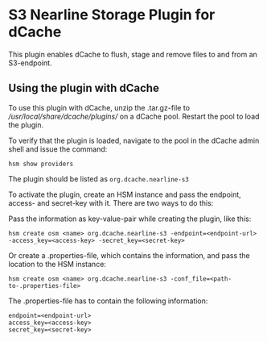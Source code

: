 S3 Nearline Storage Plugin for dCache
==================================

This plugin enables dCache to flush, stage and remove
files to and from an S3-endpoint.

Using the plugin with dCache
----------------------------

To use this plugin with dCache, unzip the .tar.gz-file to */usr/local/share/dcache/plugins/*
on a dCache pool. Restart the pool to load the plugin.

To verify that the plugin is loaded, navigate to the pool in the dCache admin
shell and issue the command:

    hsm show providers

The plugin should be listed as `org.dcache.nearline-s3`

To activate the plugin, create an HSM instance and pass the endpoint, access- and
secret-key with it. There are two ways to do this:

Pass the information as key-value-pair while creating the plugin, like this:

    hsm create osm <name> org.dcache.nearline-s3 -endpoint=<endpoint-url> -access_key=<access-key> -secret_key=<secret-key>

Or create a .properties-file, which contains the information, and pass the location
to the HSM instance:

    hsm create osm <name> org.dcache.nearline-s3 -conf_file=<path-to-.properties-file>

The .properties-file has to contain the following information:

    endpoint=<endpoint-url>
    access_key=<access-key>
    secret_key=<secret-key>